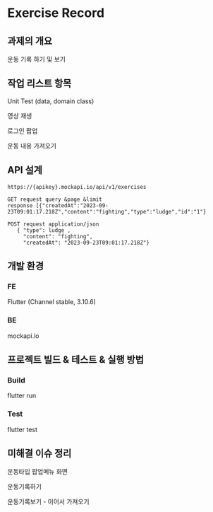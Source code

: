 # Exercise Record
 
## 과제의 개요
운동 기록 하기 및 보기

## 작업 리스트 항목
Unit Test (data, domain class)

영상 재생

로그인 팝업

운동 내용 가져오기 

## API 설계
	https://{apikey}.mockapi.io/api/v1/exercises 
 
    GET request query &page &limit
    response [{"createdAt":"2023-09-23T09:01:17.218Z","content":"fighting","type":"ludge","id":"1"}
 
    POST request application/json  
       { "type": ludge ,
         "content": "fighting",
         "createdAt": "2023-09-23T09:01:17.218Z"}
       
## 개발 환경

### FE

Flutter (Channel stable, 3.10.6)

### BE

mockapi.io

## 프로젝트 빌드 & 테스트 & 실행 방법

### Build
flutter run 

### Test
flutter test

## 미해결 이슈 정리

운동타입 팝업메뉴 화면 

운동기록하기

운동기록보기 - 이어서 가져오기
	
